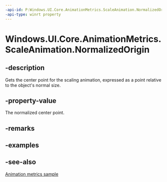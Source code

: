 ```yaml
---
-api-id: P:Windows.UI.Core.AnimationMetrics.ScaleAnimation.NormalizedOrigin
-api-type: winrt property
---
```


<!-- Property syntax
public Windows.Foundation.Point NormalizedOrigin { get; }
-->

# Windows.UI.Core.AnimationMetrics.ScaleAnimation.NormalizedOrigin

## -description
Gets the center point for the scaling animation, expressed as a point relative to the object's normal size.

## -property-value
The normalized center point.

## -remarks

## -examples

## -see-also
[Animation metrics sample](https://github.com/microsoft/Windows-universal-samples/tree/master/Samples/AnimationMetrics)
